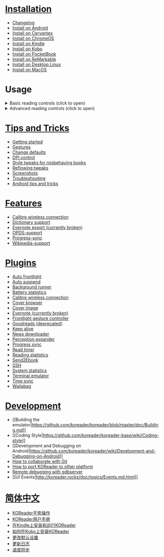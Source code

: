 # [Installation](https://github.com/koreader/koreader/wiki#installationupgrading)

* [Changelog](https://github.com/koreader/koreader/releases)
* [Install on Android](https://github.com/koreader/koreader/wiki/Installation-on-Android-devices)
* [Install on Cervantes](https://github.com/koreader/koreader/wiki/Installation-on-BQ-devices)
* [Install on ChromeOS](https://github.com/koreader/koreader/wiki/Installation-on-Chromebook-devices)
* [Install on Kindle](https://github.com/koreader/koreader/wiki/Installation-on-Kindle-devices)
* [Install on Kobo](https://github.com/koreader/koreader/wiki/Installation-on-Kobo-devices)
* [Install on PocketBook](https://github.com/koreader/koreader/wiki/Installation-on-PocketBook-devices)
* [Install on ReMarkable](https://github.com/koreader/koreader/wiki/Installation-on-ReMarkable)
* [Install on Desktop Linux](https://github.com/koreader/koreader/wiki/Installation-on-desktop-linux)
* [Install on MacOS](https://github.com/koreader/koreader/wiki/Installation-on-MacOS)

# Usage

<details><summary>Basic reading controls (click to open)</summary>

  * [Keyboard navigation](https://github.com/koreader/koreader/wiki/Keyboard-navigation)
</details>
<details><summary>Advanced reading controls (click to open)</summary>

  * [Gestures](https://github.com/koreader/koreader/wiki/KOReader-Gestures)
  * [Press and hold](https://github.com/koreader/koreader/wiki/Press-and-hold-function)
  * [Frontlight control](https://github.com/koreader/koreader/wiki/Light-control)
  * [Multiswipe gestures](https://github.com/koreader/koreader/wiki/multiswipes)
  * [Gamepad](https://github.com/koreader/koreader/wiki/Gamepad-support)
  * [Keymapping](https://github.com/koreader/koreader/wiki/Keymapping)
  * [Extended keyboard](https://github.com/koreader/koreader/wiki/Extended-keyboard---swipe-to-get-new-characters)
</details>

# [Tips and Tricks](https://github.com/koreader/koreader/wiki/Tips-and-Tricks)
* [Getting started](https://github.com/koreader/koreader/wiki/Getting-Started)
* [Gestures](https://github.com/koreader/koreader/wiki/KOReader-Gestures)
* [Change defaults](https://github.com/koreader/koreader/wiki/Change-defaults)
* [DPI control](https://github.com/koreader/koreader/wiki/DPI-control)
* [Style tweaks for misbehaving books](https://github.com/koreader/koreader/wiki/Style-tweaks)
* [Reflowing tweaks](https://github.com/koreader/koreader/wiki/Reflowing-tweaks)
* [Screenshots](https://github.com/koreader/koreader/wiki/KOReader-Screenshots)
* [Troubleshooting](https://github.com/koreader/koreader/wiki/Troubleshooting)
* [Android tips and tricks](https://github.com/koreader/koreader/wiki/Android-tips-and-tricks)

# [Features](https://github.com/koreader/koreader/wiki/Features-list)
* [Calibre wireless connection](https://github.com/koreader/koreader/wiki/Calibre-wireless-connection)
* [Dictionary support](https://github.com/koreader/koreader/wiki/Dictionary-support)
* [Evernote export (currently broken)](https://github.com/koreader/koreader/wiki/Evernote-export)
* [OPDS-support](https://github.com/koreader/koreader/wiki/OPDS-support)
* [Progress-sync](https://github.com/koreader/koreader/wiki/Progress-sync)
* [Wikipedia-support](https://github.com/koreader/koreader/wiki/Wikipedia-support)

# [Plugins](https://github.com/koreader/koreader/wiki/Plugins-overview)
* [Auto frontlight](https://github.com/koreader/koreader/wiki/Auto-frontlight)
* [Auto suspend](https://github.com/koreader/koreader/wiki/Auto-suspend)
* [Background runner](https://github.com/koreader/koreader/wiki/Background-runner)
* [Battery statistics](https://github.com/koreader/koreader/wiki/Battery-statistics)
* [Calibre wireless connection](https://github.com/koreader/koreader/wiki/Calibre-wireless-connection)
* [Cover browser](https://github.com/koreader/koreader/wiki/Cover-browser)
* [Cover image](https://github.com/koreader/koreader/wiki/Coverimage)
* [Evernote (currently broken)](https://github.com/koreader/koreader/wiki/Evernote-export)
* [Frontlight gesture controller](https://github.com/koreader/koreader/wiki/Frontlight-gesture-controller)
* [Goodreads (deprecated)](https://github.com/koreader/koreader/wiki/Goodreads)
* [Keep alive](https://github.com/koreader/koreader/wiki/Keep-alive)
* [News downloader](https://github.com/koreader/koreader/wiki/News-downloader)
* [Perception expander](https://github.com/koreader/koreader/wiki/Perception-Expander-plugin)
* [Progress sync](https://github.com/koreader/koreader/wiki/Progress-sync)
* [Read timer](https://github.com/koreader/koreader/wiki/Read-timer) 
* [Reading statistics](https://github.com/koreader/koreader/wiki/Statistics-plugin)
* [Send2Ebook](https://github.com/koreader/koreader/wiki/Send2Ebook)
* [SSH](https://github.com/koreader/koreader/wiki/SSH)
* [System statistics](https://github.com/koreader/koreader/wiki/System-statistics)
* [Terminal emulator](https://github.com/koreader/koreader/wiki/Terminal-emulator)
* [Time sync](https://github.com/koreader/koreader/wiki/Time-sync)
* [Wallabag](https://github.com/koreader/koreader/wiki/Wallabag)

# [Development](https://github.com/koreader/koreader/wiki#hackers)
* [[Building the emulator|https://github.com/koreader/koreader/blob/master/doc/Building.md]]
* [[Coding Style|https://github.com/koreader/koreader-base/wiki/Coding-style]]
* [[Development and Debugging on Android|https://github.com/koreader/koreader/wiki/Development-and-Debugging-on-Android]]
* [How to collaborate with Git](http://koreader.rocks/doc/topics/Collaborating.html)
* [How to port KOReader to other platform](http://koreader.rocks/doc/topics/Porting.md.html)
* [Remote debugging with gdbserver](https://github.com/koreader/koreader-base/wiki/Remote-debugging-with-gdbserver)
* [[UI Events|http://koreader.rocks/doc/topics/Events.md.html]]



# [简体中文](https://github.com/koreader/koreader/wiki/KOReader维基)

  * [KOReader手势操作](https://github.com/koreader/koreader/wiki/KOReader手势操作)
  * [KOReader用户手册](https://github.com/koreader/koreader/wiki/KOReader用户手册)
  * [在Kindle上安装和运行KOReader](https://github.com/koreader/koreader/wiki/在Kindle上安装和运行KOReader)
  * [如何在Kobo上安装KOReader](https://github.com/koreader/koreader/wiki/如何在Kobo上安装KOReader)
  * [更改默认设置](https://github.com/koreader/koreader/wiki/更改默认设置)
  * [更新日志](https://github.com/koreader/koreader/wiki/更新日志)
  * [进度同步](https://github.com/koreader/koreader/wiki/进度同步)